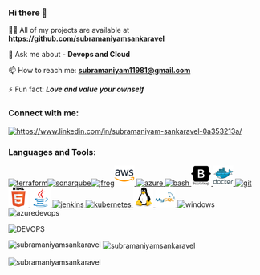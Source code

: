 ### Hi there 👋

<!--
**subramaniyamsankaravel/subramaniyamsankaravel** is a ✨ _special_ ✨ repository because its `README.md` (this file) appears on your GitHub profile.

Here are some ideas to get you started:

- 🔭 I’m currently working on ...
- 🌱 I’m currently learning ...
- 👯 I’m looking to collaborate on ...
- 🤔 I’m looking for help with ...
- 💬 Ask me about ...
- 📫 How to reach me: ...
- 😄 Pronouns: ...
- ⚡ Fun fact: ...
-->
👨‍💻 All of my projects are available at **https://github.com/subramaniyamsankaravel**

💬 Ask me about - **Devops and Cloud**

📫 How to reach me: **subramaniyam11981@gmail.com**

⚡ Fun fact: ***Love and value your ownself***

<h3 align="left">Connect with me:</h3>
<p align="left">
<a href="https://linkedin.com/in/https://www.linkedin.com/in/subramaniyam-sankaravel-0a353213a/" target="blank"><img align="center" src="https://raw.githubusercontent.com/rahuldkjain/github-profile-readme-generator/master/src/images/icons/Social/linked-in-alt.svg" alt="https://www.linkedin.com/in/subramaniyam-sankaravel-0a353213a/" height="30" width="40" /></a>
</p>

<h3 align="left">Languages and Tools:</h3>
<p align="left"> <a href="https://aws.amazon.com" target="_blank" rel="noreferrer"> <img src="https://opensenselabs.com/sites/default/files/inline-images/terraform.png" alt="terraform" width="40" height="40"/><img src="https://i0.wp.com/www.naturalborncoder.com/wp-content/uploads/2015/05/sonarqube_logo_720.png?resize=720%2C200" alt="sonarqube" width="40" height="40"/><img src="https://sdtimes.com/wp-content/uploads/2018/10/jfrog-logo-1.png" alt="jfrog" width="40" height="40"/><img src="https://raw.githubusercontent.com/devicons/devicon/master/icons/amazonwebservices/amazonwebservices-original-wordmark.svg" alt="aws" width="40" height="40"/> </a> <a href="https://azure.microsoft.com/en-in/" target="_blank" rel="noreferrer"> <img src="https://www.vectorlogo.zone/logos/microsoft_azure/microsoft_azure-icon.svg" alt="azure" width="40" height="40"/> </a> <a href="https://www.gnu.org/software/bash/" target="_blank" rel="noreferrer"> <img src="https://www.vectorlogo.zone/logos/gnu_bash/gnu_bash-icon.svg" alt="bash" width="40" height="40"/> </a> <a href="https://getbootstrap.com" target="_blank" rel="noreferrer"> <img src="https://raw.githubusercontent.com/devicons/devicon/master/icons/bootstrap/bootstrap-plain-wordmark.svg" alt="bootstrap" width="40" height="40"/> </a> <a href="https://www.docker.com/" target="_blank" rel="noreferrer"> <img src="https://raw.githubusercontent.com/devicons/devicon/master/icons/docker/docker-original-wordmark.svg" alt="docker" width="40" height="40"/> </a> <a href="https://git-scm.com/" target="_blank" rel="noreferrer"> <img src="https://www.vectorlogo.zone/logos/git-scm/git-scm-icon.svg" alt="git" width="40" height="40"/> </a> <a href="https://www.w3.org/html/" target="_blank" rel="noreferrer"> <img src="https://raw.githubusercontent.com/devicons/devicon/master/icons/html5/html5-original-wordmark.svg" alt="html5" width="40" height="40"/> </a> <a href="https://www.java.com" target="_blank" rel="noreferrer"> <img src="https://raw.githubusercontent.com/devicons/devicon/master/icons/java/java-original.svg" alt="java" width="40" height="40"/> </a> <a href="https://www.jenkins.io" target="_blank" rel="noreferrer"> <img src="https://www.vectorlogo.zone/logos/jenkins/jenkins-icon.svg" alt="jenkins" width="40" height="40"/> </a> <a href="https://kubernetes.io" target="_blank" rel="noreferrer"> <img src="https://www.vectorlogo.zone/logos/kubernetes/kubernetes-icon.svg" alt="kubernetes" width="40" height="40"/> </a> <a href="https://www.linux.org/" target="_blank" rel="noreferrer"> <img src="https://raw.githubusercontent.com/devicons/devicon/master/icons/linux/linux-original.svg" alt="linux" width="40" height="40"/> </a> <a href="https://www.mysql.com/" target="_blank" rel="noreferrer"> <img src="https://raw.githubusercontent.com/devicons/devicon/master/icons/mysql/mysql-original-wordmark.svg" alt="mysql" width="40" height="40"/> </a>   </a><img src="https://jooinn.com/images/windows-1.jpg" alt="windows" width="40" height="40"/><img src="https://th.bing.com/th/id/OIP.Gb205a5oYLBurX1k1JS0SAHaEo?pid=ImgDet&rs=1" alt="azuredevops" width="40" height="40"/> </a> </p>

<p><img align="center" alt="DEVOPS" width="100" src="https://i.pinimg.com/originals/f0/2f/c3/f02fc3aed73d467bcd5a9acd046b45da.gif"></p>


<p><img align="left" src="https://github-readme-stats.vercel.app/api/top-langs?username=subramaniyamsankaravel&show_icons=true&locale=en&layout=compact" alt="subramaniyamsankaravel" /></p>

<p>&nbsp;<img align="center" src="https://github-readme-stats.vercel.app/api?username=subramaniyamsankaravel&show_icons=true&locale=en" alt="subramaniyamsankaravel" /></p>

<p><img align="center" src="https://github-readme-streak-stats.herokuapp.com/?user=subramaniyamsankaravel&" alt="subramaniyamsankaravel" /></p>

